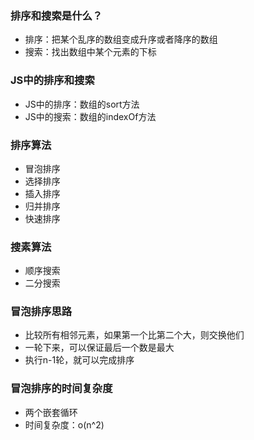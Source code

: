 ### 排序和搜索是什么？
* 排序：把某个乱序的数组变成升序或者降序的数组
* 搜索：找出数组中某个元素的下标
  
### JS中的排序和搜索
* JS中的排序：数组的sort方法
* JS中的搜索：数组的indexOf方法

### 排序算法
* 冒泡排序
* 选择排序
* 插入排序
* 归并排序
* 快速排序

### 搜素算法
* 顺序搜索
* 二分搜索

### 冒泡排序思路
* 比较所有相邻元素，如果第一个比第二个大，则交换他们
* 一轮下来，可以保证最后一个数是最大
* 执行n-1轮，就可以完成排序
  
### 冒泡排序的时间复杂度
* 两个嵌套循环
* 时间复杂度：o(n^2)